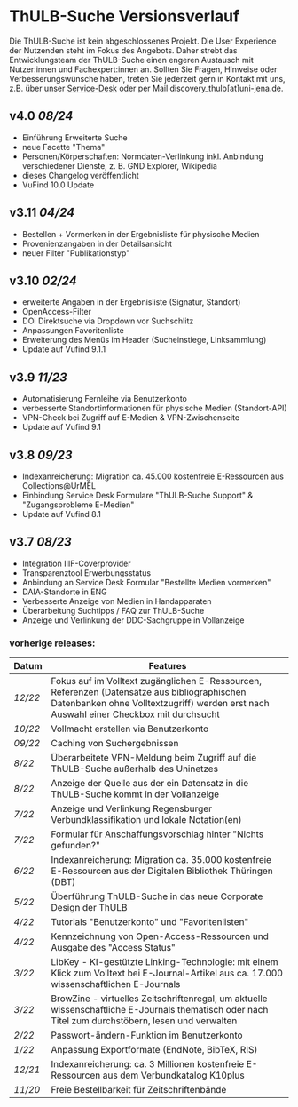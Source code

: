 # ThULB-Suche Versionsverlauf

Die ThULB-Suche ist kein abgeschlossenes Projekt.
Die User Experience der Nutzenden steht im Fokus des Angebots.
Daher strebt das Entwicklungsteam der ThULB-Suche einen engeren Austausch mit Nutzer:innen und Fachexpert:innen an.
Sollten Sie Fragen, Hinweise oder Verbesserungswünsche haben, treten Sie jederzeit gern in Kontakt mit uns,
z.B. über unser [Service-Desk](https://servicedesk.uni-jena.de/plugins/servlet/desk/portal/140/create/866) oder per Mail discovery_thulb[at]uni-jena.de.


## v4.0 *08/24*
- Einführung Erweiterte Suche
- neue Facette "Thema"
- Personen/Körperschaften: Normdaten-Verlinkung inkl. Anbindung verschiedener Dienste, z. B. GND Explorer, Wikipedia
- dieses Changelog veröffentlicht
- VuFind 10.0 Update

## v3.11 *04/24*
- Bestellen + Vormerken in der Ergebnisliste für physische Medien
- Provenienzangaben in der Detailsansicht
- neuer Filter "Publikationstyp"

## v3.10 *02/24*
- erweiterte Angaben in der Ergebnisliste (Signatur, Standort)
- OpenAccess-Filter
- DOI Direktsuche via Dropdown vor Suchschlitz
- Anpassungen Favoritenliste
- Erweiterung des Menüs im Header (Sucheinstiege, Linksammlung)
- Update auf Vufind 9.1.1

## v3.9 *11/23*
- Automatisierung Fernleihe via Benutzerkonto
- verbesserte Standortinformationen für physische Medien (Standort-API)
- VPN-Check bei Zugriff auf E-Medien & VPN-Zwischenseite
- Update auf Vufind 9.1

## v3.8 *09/23*
- Indexanreicherung: Migration ca. 45.000 kostenfreie E-Ressourcen aus Collections@UrMEL
- Einbindung Service Desk Formulare "ThULB-Suche Support" & "Zugangsprobleme E-Medien"
- Update auf Vufind 8.1

## v3.7 *08/23*
- Integration IIIF-Coverprovider
- Transparenztool Erwerbungsstatus
- Anbindung an Service Desk Formular "Bestellte Medien vormerken"
- DAIA-Standorte in ENG
- Verbesserte Anzeige von Medien in Handapparaten
- Überarbeitung Suchtipps / FAQ zur ThULB-Suche
- Anzeige und Verlinkung der DDC-Sachgruppe in Vollanzeige

### vorherige releases:
| Datum | Features                                                                                                                                                             |
|-------|--------------------------------------------------------------------------------------------------------------------------------------------------------------------------------------|
| *12/22* | Fokus auf im Volltext zugänglichen E-Ressourcen, Referenzen (Datensätze aus bibliographischen Datenbanken ohne Volltextzugriff) werden erst nach Auswahl einer Checkbox mit durchsucht |
| *10/22* | Vollmacht erstellen via Benutzerkonto                                                                                                                                                |
| *09/22* | Caching von Suchergebnissen                                                                                                                                                          |
| *8/22*  | Überarbeitete VPN-Meldung beim Zugriff auf die ThULB-Suche außerhalb des Uninetzes                                                                                                   |
| *8/22*  | Anzeige der Quelle aus der ein Datensatz in die ThULB-Suche kommt in der Vollanzeige                                                                                                 |
| *7/22*  | Anzeige und Verlinkung Regensburger Verbundklassifikation und lokale Notation(en)                                                                                                    |
| *7/22*  | Formular für Anschaffungsvorschlag hinter "Nichts gefunden?"                                                                                                                         |
| *6/22*  | Indexanreicherung: Migration ca. 35.000 kostenfreie E-Ressourcen aus der Digitalen Bibliothek Thüringen (DBT)                                                                        |
| *5/22*  | Überführung ThULB-Suche in das neue Corporate Design der ThULB                                                                                                                       |
| *4/22*  | Tutorials "Benutzerkonto" und "Favoritenlisten"                                                                                                                                      |
| *4/22*  | Kennzeichnung von Open-Access-Ressourcen und Ausgabe des "Access Status"                                                                                                             |
| *3/22*  | LibKey - KI-gestützte Linking-Technologie: mit einem Klick zum Volltext bei E-Journal-Artikel aus ca. 17.000 wissenschaftlichen E-Journals                                           |
| *3/22*  | BrowZine - virtuelles Zeitschriftenregal, um aktuelle wissenschaftliche E-Journals thematisch oder nach Titel zum durchstöbern, lesen und verwalten                                  |
| *2/22*  | Passwort-ändern-Funktion im Benutzerkonto                                                                                                                                            |
| *1/22* | Anpassung Exportformate (EndNote, BibTeX, RIS)                                                                                                                                       |
| *12/21* | Indexanreicherung: ca. 3 Millionen kostenfreie E-Ressourcen aus dem Verbundkatalog K10plus                                                                                           |
| *11/20* | Freie Bestellbarkeit für Zeitschriftenbände                                                                                                                                          |
